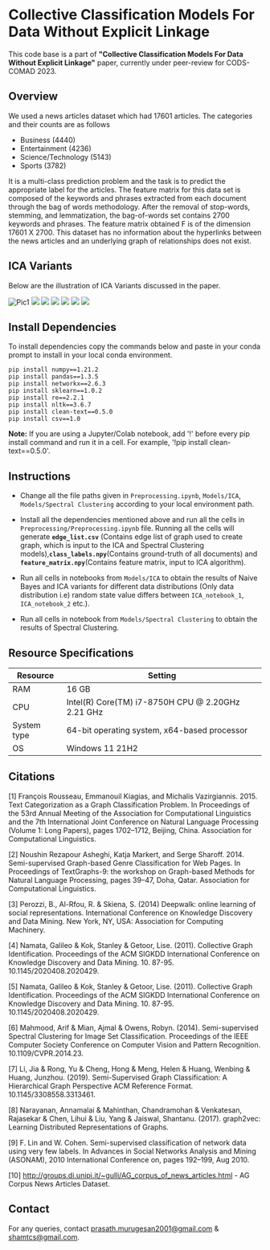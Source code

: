 # Collective Classification Models For Data Without Explicit Linkage

This code base is a part of **"Collective Classification Models For Data Without Explicit Linkage"** paper, currently under peer-review for CODS-COMAD 2023.

## Overview

We used a news articles dataset which had 17601 articles. The categories and their counts are as follows 

- Business (4440) 
- Entertainment (4236) 
- Science/Technology (5143) 
- Sports (3782) 

It is a multi-class prediction problem and the task is to predict the appropriate label for the articles. The feature matrix for this data set is composed of the keywords and phrases extracted from each document through the bag of words methodology. After the removal of stop-words, stemming, and lemmatization, the bag-of-words set contains 2700 keywords and phrases. The feature matrix obtained F is of the dimension 17601 X 2700. This dataset has no information about the hyperlinks between the news articles and an underlying graph of relationships does not exist.

## ICA Variants

Below are the illustration of ICA Variants discussed in the paper.

![Pic1](images\Pic1.jpg)
![](images\Pic2.jpg)
![](images\Pic3.jpg)
![](images\Pic4.jpg)
![](images\Pic5.jpg)
![](images\Pic6.jpg)
![](images\Pic7.jpg)

## Install Dependencies

To install dependencies copy the commands below and paste in your conda prompt to install in your local conda environment.

    pip install numpy==1.21.2
    pip install pandas==1.3.5
    pip install networkx==2.6.3
    pip install sklearn==1.0.2
    pip install re==2.2.1
    pip install nltk==3.6.7
    pip install clean-text==0.5.0
    pip install csv==1.0

**Note:** If you are using a Jupyter/Colab notebook, add '!' before every pip install command and run it in a cell. For example, '!pip install clean-text==0.5.0'.

## Instructions

- Change all the file paths given in `Preprocessing.ipynb`, `Models/ICA`, `Models/Spectral Clustering` according to your local environment path. 

- Install all the dependencies mentioned above and run all the cells in `Preprocessing/Preprocessing.ipynb` file. Running all the cells will generate **`edge_list.csv`** (Contains edge list of graph used to create graph, which is input to the ICA and Spectral Clustering models),**`class_labels.npy`**(Contains ground-truth of all documents) and **`feature_matrix.npy`**(Contains feature matrix, input to ICA algorithm).

- Run all cells in notebooks from `Models/ICA` to obtain the results of Naive Bayes and ICA variants for different data distributions (Only data distribution i.e) random state value differs between `ICA_notebook_1`, `ICA_notebook_2` etc.).

- Run all cells in notebook from `Models/Spectral Clustering` to obtain the results of Spectral Clustering.

## Resource Specifications

| Resource | Setting |
|----------|---------|
| RAM      | 16 GB   |
| CPU      | Intel(R) Core(TM) i7-8750H CPU @ 2.20GHz   2.21 GHz |
| System type | 64-bit operating system, x64-based processor |
| OS       | Windows 11 21H2    |    

## Citations

<a id="1">[1]</a> François Rousseau, Emmanouil Kiagias, and Michalis Vazirgiannis. 2015. Text Categorization as a
Graph Classification Problem. In Proceedings of the 53rd Annual Meeting of the Association for
Computational Linguistics and the 7th International Joint Conference on Natural Language
Processing (Volume 1: Long Papers), pages 1702–1712, Beijing, China. Association for
Computational Linguistics.

<a id="2">[2]</a> Noushin Rezapour Asheghi, Katja Markert, and Serge Sharoff. 2014. Semi-supervised Graph-based
Genre Classification for Web Pages. In Proceedings of TextGraphs-9: the workshop on Graph-based
Methods for Natural Language Processing, pages 39–47, Doha, Qatar. Association for
Computational Linguistics.

<a id="3">[3]</a> Perozzi, B., Al-Rfou, R. & Skiena, S. (2014) Deepwalk: online learning of social representations.
International Conference on Knowledge Discovery and Data Mining. New York, NY, USA:
Association for Computing Machinery.

<a id="4">[4]</a> Namata, Galileo & Kok, Stanley & Getoor, Lise. (2011). Collective Graph Identification. Proceedings
of the ACM SIGKDD International Conference on Knowledge Discovery and Data Mining. 10. 87-95.
10.1145/2020408.2020429.

<a id="5">[5]</a> Namata, Galileo & Kok, Stanley & Getoor, Lise. (2011). Collective Graph Identification. Proceedings
of the ACM SIGKDD International Conference on Knowledge Discovery and Data Mining. 10. 87-95.
10.1145/2020408.2020429.

<a id="6">[6]</a> Mahmood, Arif & Mian, Ajmal & Owens, Robyn. (2014). Semi-supervised Spectral Clustering for
Image Set Classification. Proceedings of the IEEE Computer Society Conference on Computer
Vision and Pattern Recognition. 10.1109/CVPR.2014.23.

<a id="7">[7]</a> Li, Jia & Rong, Yu & Cheng, Hong & Meng, Helen & Huang, Wenbing & Huang, Junzhou. (2019).
Semi-Supervised Graph Classification: A Hierarchical Graph Perspective ACM Reference Format.
10.1145/3308558.3313461.

<a id="8">[8]</a> Narayanan, Annamalai & Mahinthan, Chandramohan & Venkatesan, Rajasekar & Chen, Lihui & Liu,
Yang & Jaiswal, Shantanu. (2017). graph2vec: Learning Distributed Representations of Graphs.

<a id="9">[9]</a> F. Lin and W. Cohen. Semi-supervised classification of network data using very few labels. In
Advances in Social Networks Analysis and Mining (ASONAM), 2010 International Conference on,
pages 192–199, Aug 2010.

<a id="10">[10]</a>  http://groups.di.unipi.it/~gulli/AG_corpus_of_news_articles.html - AG Corpus News Articles Dataset.

## Contact

For any queries, contact [prasath.murugesan2001@gmail.com](mailto:prasath.murugesan2001@gmail.com) & [shamtcs@gmail.com](mailto:shamtcs@gmail.com).


